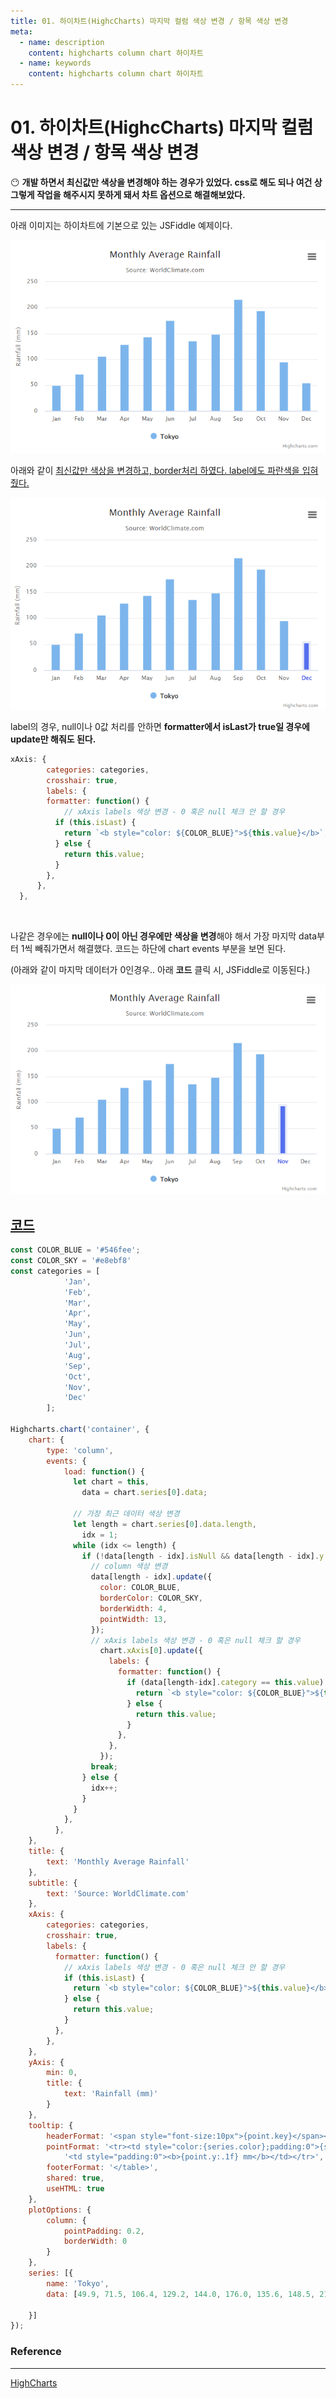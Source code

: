 ```yaml
---
title: 01. 하이차트(HighcCharts) 마지막 컬럼 색상 변경 / 항목 색상 변경
meta:
  - name: description
    content: highcharts column chart 하이차트 
  - name: keywords
    content: highcharts column chart 하이차트 
---
```


# 01. 하이차트(HighcCharts) 마지막 컬럼 색상 변경 / 항목 색상 변경

😶 **개발 하면서 최신값만 색상을 변경해야 하는 경우가 있었다. css로 해도 되나 여건 상 그렇게 작업을 해주시지 못하게 돼서 차트 옵션으로 해결해보았다.**

---

아래 이미지는 하이차트에 기본으로 있는 JSFiddle 예제이다.

![highcharts](../.vuepress/public/img/front-end/01/0.png)

아래와 같이 <u>최신값만 색상을 변경하고, border처리 하였다. label에도 파란색을 입혀줬다.</u>

![highcharts](../.vuepress/public/img/front-end/01/1.png)

label의 경우, null이나 0값 처리를 안하면 **formatter에서 isLast가 true일 경우에 update만 해줘도 된다.**

```jsx
xAxis: {
        categories: categories,
        crosshair: true,
        labels: {
        formatter: function() {
        	// xAxis labels 색상 변경 - 0 혹은 null 체크 안 할 경우
          if (this.isLast) {
            return `<b style="color: ${COLOR_BLUE}">${this.value}</b>`;
          } else {
            return this.value;
          }
        },
      },
  },
```

<br/>

나같은 경우에는 **null이나 0이 아닌 경우에만 색상을 변경**해야 해서 가장 마지막 data부터 1씩 빼줘가면서 해결했다. 코드는 하단에 chart events 부분을 보면 된다. 

(아래와 같이 마지막 데이터가 0인경우.. 아래 **코드** 클릭 시, JSFiddle로 이동된다.) 

![highcharts](../.vuepress/public/img/front-end/01/2.png)

## [코드](https://jsfiddle.net/67Lb3t4m/33/)


```jsx
const COLOR_BLUE = '#546fee';
const COLOR_SKY = '#e8ebf8'
const categories = [
            'Jan',
            'Feb',
            'Mar',
            'Apr',
            'May',
            'Jun',
            'Jul',
            'Aug',
            'Sep',
            'Oct',
            'Nov',
            'Dec'
        ]; 
        
Highcharts.chart('container', {
    chart: {
        type: 'column',
        events: {
            load: function() {
              let chart = this,
                data = chart.series[0].data;

              // 가장 최근 데이터 색상 변경
              let length = chart.series[0].data.length,
                idx = 1;
              while (idx <= length) {
                if (!data[length - idx].isNull && data[length - idx].y != 0) {
                  // column 색상 변경
                  data[length - idx].update({
                    color: COLOR_BLUE,
                    borderColor: COLOR_SKY,
                    borderWidth: 4,
                    pointWidth: 13,
                  });
                  // xAxis labels 색상 변경 - 0 혹은 null 체크 할 경우
                    chart.xAxis[0].update({
                      labels: {
                        formatter: function() {
                          if (data[length-idx].category == this.value) {
                            return `<b style="color: ${COLOR_BLUE}">${this.value}</b>`;
                          } else {
                            return this.value;
                          }
                        },
                      },
                    });
                  break;
                } else {
                  idx++;
                }
              }
            },
          },
    },
    title: {
        text: 'Monthly Average Rainfall'
    },
    subtitle: {
        text: 'Source: WorldClimate.com'
    },
    xAxis: {
        categories: categories,
        crosshair: true,
        labels: {
          formatter: function() {
          	// xAxis labels 색상 변경 - 0 혹은 null 체크 안 할 경우
            if (this.isLast) {
              return `<b style="color: ${COLOR_BLUE}">${this.value}</b>`;
            } else {
              return this.value;
            }
          },
        },
    },
    yAxis: {
        min: 0,
        title: {
            text: 'Rainfall (mm)'
        }
    },
    tooltip: {
        headerFormat: '<span style="font-size:10px">{point.key}</span><table>',
        pointFormat: '<tr><td style="color:{series.color};padding:0">{series.name}: </td>' +
            '<td style="padding:0"><b>{point.y:.1f} mm</b></td></tr>',
        footerFormat: '</table>',
        shared: true,
        useHTML: true
    },
    plotOptions: {
        column: {
            pointPadding: 0.2,
            borderWidth: 0
        }
    },
    series: [{
        name: 'Tokyo',
        data: [49.9, 71.5, 106.4, 129.2, 144.0, 176.0, 135.6, 148.5, 216.4, 194.1, 95.6, 0]

    }]
});
```

### Reference

---

[HighCharts](https://api.highcharts.com/highcharts/)
